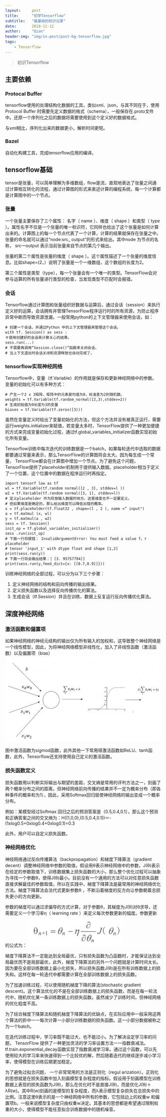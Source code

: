 ```yaml
---
layout:     post
title:      "初学Tensorflow"
subtitle:   "最基础的知识记录"
date:       2018-11-12
author:     "Qian"
header-img: "img/in-post/post-bg-tensorflow.jpg"
tags:
    - Tensorflow
---
```


> 初识Tensorflow


## 主要依赖

### Protocal Buffer
tensorflow使用的处理结构化数据的工具，类似xml、json，与其不同在于，使用Protocol Buffer 时需要先定义数据的格式（schema），一般保存在.proto文件中。还原一个序列化之后的数据将需要使用到这个定义好的数据格式。

与xml相比，序列化出来的数据更小，解析时间更短。

### Bazel
自动化构建工具，完成tensorflow应用的编译。

## tensorflow基础
tensor是张量，可以简单理解为多维数组，flow是流，直观地表达了张量之间通过计算相互转化的流程，通过计算图的形式来表述计算的编程系统，每一个计算都是计算图中的一个节点。

### 张量
一个张量主要保存了三个属性： 名字（ name ）、维度（ shape ）和类型（ type ）。属性名字不仅是一个张量的唯一标识符，它同样也给出了这个张量是如何计算出来的。计算图上的每一个节点代表了一个计算，计算的结果就保存在张量之中。张量的命名就可以通过“node:src_ output”的形式来给出。其中node 为节点的名称， src一output 表示当前张量来自节点的第几个输出。

张量的第二个属性是张量的维度（ shape ）。这个属性描述了一个张量的维度信息。比如shape=(2，）说明了张量是一个一维数组，这个数组的长度为2。

第三个属性是类型（type），每一个张量会有一个唯一的类型。TensorFlow会对参与运算的所有张量进行类型的检查，当发现类型不匹配时会报错。

### 会话
Tensorflow通过计算图和张量组织好数据与运算后，通过会话（session）来执行定义好的运算，会话拥有并管理TensorFlow程序运行时的所有资源，为防止程序异常中断而导致资源泄漏，一般常用python的上下文管理器来使用会话，如：

```
# 创建一个会话，并通过Python 中的上下文管理器来管理这个会话。
with tf. Session() as sess :
＃使用创建好的会话来计算关心的结果。
sess.run(...)
# 不需要再调用“Session.close()”函数来关闭会话，
# 当上下文退出时会话关闭和资源释放也自动完成了。
```

### tensorflow实现神经网络
Tensorflow中，变量（tf.Variable）的作用就是保存和更新神经网络中的参数。变量的初始化可以有多种方式：
```
# 产生一个2 x 3矩阵，矩阵中的元素是均值为0，标准差为2的随机数。
weights = tf.Variable(tf.random_normal([2,3),stddev=2))
# 生成初始值为0长度为3的变量
biases = tf.Variable(tf.zeros([3)))
```

虽然在变量定义时给出了变量初始化的方法，但这个方法并没有被真正运行，需要运行weights.initializer来赋值，若变量太多时，TensorFlow提供了一种更加便捷的方式来完成变量初始化过程，通过tf.global_variables_initializer函数实现初始化所有变量。

Tensorflow训练中每次迭代的训练数据是一个batch，如果每轮迭代中选取的数据都要通过常量来表示，那么TensorFlow的计算图将会太大。因为每生成一个常量， TensorFlow都会在计算图中增加一个节点。为了避免这个问题， TensorFlow提供了placeholder机制用于提供输入数据。placeholder相当于定义了一个位置，这个位置中的数据在程序运行时再指定。

```
import tensorf low as tf
wl = tf.Variable(tf.random normal([2 , 3], stddev=l ))
w2 = tf.Variable(tf.random normal([3, 1], stddev=l))
# 定义placeholder 作为存放输入数据的地方。这里维度也不一定要定义。
# 但如果维度是确定的，那么给出维度可以降低出错的概率。
x = tf.placeholder(tf.float32 , shape=(l , 2 ), name =” input")
a = tf.matmul (x, wl)
y = tf.matmul(a , w2)
sess = tf. Session()
init_op = tf.global_variables_initializer()
sess .run(init_op)
# 下面一行将报错： InvalidArgumentError: You must feed a value f。r placeholder
# tensor 'input_1' with dtype float and shape [1,2]
print(sess.run(y))
# 下面一行将会输出结果：［ [3. 95757794]]
print(sess.run(y,feed_dict={x: [[0.7,0.9]]}))
```

训练神经网络的全部过程，可以分为以下三个步骤：

1. 定义神经网络的结构和前向传播的输出结果。
2. 定义损失函数以及选择反向传播优化的算法。
3. 生成会话（tf.Session）并且在训练、数据上反复运行反向传播优化算法。

## 深度神经网络

### 激活函数和偏置项
如果神经网络的神经元结构的输出仅为所有输入的加权和，这导致整个神经网络是一个线性模型，因此，为将神经网络模型非线性化，加入了非线性函数（激活函数）以及偏置项（bias）
![neuron](/img/in-post/post-tensorflow/neuron.jpg "神经元结构")

图中激活函数为sigmod函数，此外其他一下常用得激活函数如ReLU、tanh函数，此外，Tensorflow还支持使用自己定义的激活函数。

### 损失函数定义
损失函数用以判断实际输出与期望的差距，交叉熵是常用的评判方法之一，刻画了两个概率分布之间的距离，但神经网络前向传播的结果并不一定为概率分布（即各种事件的概率和为1），因此，采用Softmax回归层使神经网络的输出变成一个概率分布。

例如：某模型经过Softmax 回归之后的预测答案是（0.5,0.4,0.1），那么这个预测和正确答案之间的交叉熵为：H((1,0,0),(0.5,0.4,0.1))＝-(1xlog0.5+0xlog0.4+0xlog0.1)=0.3

此外，用户可以自定义损失函数。

### 神经网络优化
神经网络通过反向传播算法（backpropagation）和梯度下降算法（gradient decent）调整神经网络中参数的取值，假设用θ表示神经网络中的参数，J(θ)表示在给定的参数取值下，训练数据集上损失函数的大小，那么整个优化过程可以抽象为寻找一个参数θ，使得J(θ)最小。目前没有一个通用的方法可以对任意损失函数直接求解最佳的参数取值，所以在实践中，梯度下降算法是最常用的神经网络优化方法。梯度下降算法会法代式更新参数θ ，不断沿着梯度的反方向让参数朝着总损失更小的方向更新。

参数的梯度可以通过求偏导的方式计算，对于参数θ，其梯度为J(θ)对θ求导，还需要定义一个学习率η（ learning rate ）来定义每次参数更新的幅度。参数更新的公式为：
![](/img/in-post/post-tensorflow/gradient_decent.jpg)

梯度下降算法不一定能达到全局最优，只有损失函数为凸函数时，才能保证达到全局最优而不是局部最优，此外，梯度下降算法的另外一个问题就是计算时间太长。因为要在全部训练数据上最小化损失，所以损失函数J(θ)是在所有训练数据上的损失和。这样在每一轮迭代中都需要计算在全部训练数据上的损失函数。

为了加速训练过程，可以使用随机梯度下降的算法(stochastic gradient descent)。这个算法优化的不是在全部训练数据上的损失函数，而是在每一轮法代中，随机优化某一条训练数据上的损失函数。虽然减少了训练时间，但神经网络的优化程度不高。

为了综合梯度下降算法和随机梯度下降算法的优缺点，在实际应用中一般采用这两个算法的折中一一每次计算一小部分训练数据的损失函数。这一小部分数据被称之为一个batch。

在迭代训练过程中，学习率既不能过大，也不能过小。为了解决设定学习率的问题， TensorFlow 提供了一种更加灵活的学习率设置方法一一指数衰减法。tf.train.exponential_decay函数实现了指数衰减学习率。通过这个函数，可以先使用较大的学习率来快速得到一个比较优的解，然后随着迭代的继续逐步减小学习率，使得模型在训练后期更加稳定。

为了避免过拟合问题， 一个非常常用的方法是正则化（regul arization）。正则化的思想就是在损失函数中加入刻画模型复杂程度的指标。假设用于刻画模型在训练数据上表现的损失函数为J(θ)，那么在优化时不是直接J(θ)，而是优化J(θ)＋λR(w)。其中R(w)刻画的是模型的复杂程度，而λ表示模型复杂损失在总损失中的比例。注意这里θ表示的是一个神经网络中所有的参数，它包括边上的权重w 和偏置项b。一般来说模型复杂度只由权重w决定。其基本的思想都是希望通过限制权重的大小，使得模型不能任意拟合训练数据中的随机噪音。